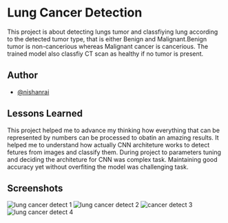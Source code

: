 
# Lung Cancer Detection

This project is about detecting lungs tumor and classfiying lung according to the detected tumor type, that is either Benign and Malignant.Benign tumor is non-cancerious whereas Malignant cancer is cancerious. The trained model also classfiy CT scan as healthy if no tumor is present.


## Author

- [@nishanrai](https://github.com/Nishan8912/)


## Lessons Learned
This project helped me to advance my thinking how everything that can be represented by numbers can be processed to obatin an amazing results. It helped me to understand how actually CNN architeture works to detect fetures from images and classify them.
During project to parameters tuning and deciding the architeture for CNN was complex task. Maintaining good accuracy yet without overfiting the model was challenging task.

## Screenshots

![lung cancer detect 1](https://user-images.githubusercontent.com/85185243/200516940-1f97eda7-3920-4332-8d79-9630277ffd58.jpg)
![lung cancer detect 2](https://user-images.githubusercontent.com/85185243/200516955-947fe6a7-ba06-4cb9-a846-36ad9742bf63.jpg)
![cancer detect 3](https://user-images.githubusercontent.com/85185243/200516974-76649da9-8c39-45b6-ba24-739b4e527826.jpg)
![lung cancer detect 4](https://user-images.githubusercontent.com/85185243/200517154-9dd94f13-2419-4d4b-832d-da63eccf4396.jpg)



